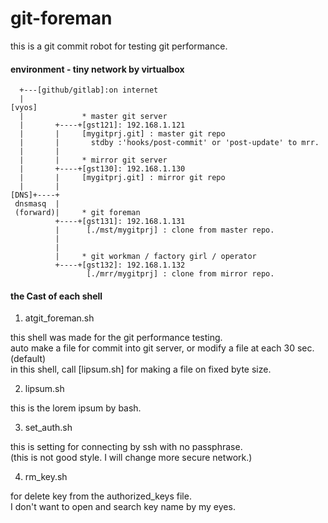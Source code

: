 # git-foreman
this is a git commit robot for testing git performance.

#### environment - tiny network by virtualbox

```
  +---[github/gitlab]:on internet
  |
[vyos]
  |             * master git server
  |       +----+[gst121]: 192.168.1.121
  |       |     [mygitprj.git] : master git repo
  |       |       stdby :'hooks/post-commit' or 'post-update' to mrr.
  |       |   
  |       |     * mirror git server
  |       +----+[gst130]: 192.168.1.130
  |       |     [mygitprj.git] : mirror git repo
  |       |   
[DNS]+----+
 dnsmasq  |
 (forward)|     * git foreman
          +----+[gst131]: 192.168.1.131
          |      [./mst/mygitprj] : clone from master repo.
          |
          |
          |     * git workman / factory girl / operator
          +----+[gst132]: 192.168.1.132
                 [./mrr/mygitprj] : clone from mirror repo.
```

#### the Cast of each shell

1. atgit_foreman.sh

 this shell was made for the git performance testing.  
 auto make a file for commit into git server, or modify a file at each 30 sec.(default)  
 in this shell, call [lipsum.sh] for making a file on fixed byte size.  
 
2. lipsum.sh

  this is the lorem ipsum by bash.

3. set_auth.sh

  this is setting for connecting by ssh with no passphrase.  
  (this is not good style. I will change more secure network.)
  
4. rm_key.sh

  for delete key from the authorized_keys file.  
  I don't want to open and search key name by my eyes.
  
